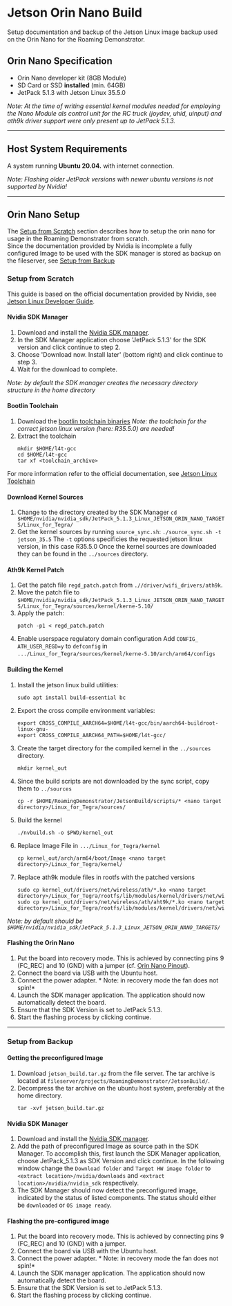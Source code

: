 # Jetson Orin Nano Build
Setup documentation and backup of the Jetson Linux image backup used on the Orin Nano for the Roaming Demonstrator.

## Orin Nano Specification
- Orin Nano developer kit (8GB Module)
- SD Card or SSD **installed** (min. 64GB)
- JetPack 5.1.3 with Jetson Linux 35.5.0

*Note: At the time of writing essential kernel modules needed for employing the Nano Module als control unit for the RC truck (joydev, uhid, uinput) and ath9k driver support were only present up to JetPack 5.1.3.*

---

## Host System Requirements 
A system running **Ubuntu 20.04.** with internet connection.

*Note: Flashing older JetPack versions with newer ubuntu versions is not supported by Nvidia!*

---

## Orin Nano Setup
The [Setup from Scratch](###setup-from-scratch) section describes how to setup the orin nano for usage in the Roaming Demonstrator from scratch.  
Since the documentation provided by Nvidia is incomplete a fully configured Image to be used with the SDK manager is stored as backup on the fileserver, see [Setup from Backup](###setup-from-backup)

### Setup from Scratch
This guide is based on the official documentation provided by Nvidia, see [Jetson Linux Developer Guide](https://docs.nvidia.com/jetson/archives/r35.5.0/DeveloperGuide/index.html).

#### Nvidia SDK Manager
1. Download and install the [Nvidia SDK manager](https://developer.nvidia.com/sdk-manager).
2. In the SDK Manager application choose 'JetPack 5.1.3' for the SDK version and click continue to step 2.
3. Choose 'Download now. Install later' (bottom right) and click continue to step 3.
4. Wait for the download to complete.

*Note: by default the SDK manager creates the necessary directory structure in the home directory*


#### Bootlin Toolchain
1. Download the [bootlin toolchain binaries](https://developer.nvidia.com/embedded/jetson-linux-r3550)
   *Note: the toolchain for the correct jetson linux version (here: R35.5.0) are needed!*
2. Extract the toolchain
    ```
    mkdir $HOME/l4t-gcc
    cd $HOME/l4t-gcc
    tar xf <toolchain_archive>
    ```
For more information refer to the official documentation, see [Jetson Linux Toolchain](https://docs.nvidia.com/jetson/archives/r35.5.0/DeveloperGuide/AT/JetsonLinuxToolchain.html#at-jetsonlinuxtoolchain)

#### Download Kernel Sources
1. Change to the directory created by the SDK Manager
    ```cd $HOME/nvidia/nvidia_sdk/JetPack_5.1.3_Linux_JETSON_ORIN_NANO_TARGETS/Linux_for_Tegra/```
2. Get the kernel sources by running `source_sync.sh`:
    ```./source_sync.sh -t jetson_35.5```
    The `-t` options specificies the requested jetson linux version, in this case R35.5.0
    Once the kernel sources are downloaded they can be found in the `../sources` directory.

#### Ath9k Kernel Patch
1. Get the patch file `regd_patch.patch` from `.//driver/wifi_drivers/ath9k`.
2. Move the patch file to `$HOME/nvidia/nvidia_sdk/JetPack_5.1.3_Linux_JETSON_ORIN_NANO_TARGETS/Linux_for_Tegra/sources/kernel/kerne-5.10/`
3. Apply the patch:
    ```
    patch -p1 < regd_patch.patch
    ```
4. Enable userspace regulatory domain configuration
   Add `CONFIG_ ATH_USER_REGD=y` to `defconfig` in `.../Linux_for_Tegra/sources/kernel/kerne-5.10/arch/arm64/configs`

#### Building the Kernel
1. Install the jetson linux build utilities:
   ```
   sudo apt install build-essential bc
   ```
2. Export the cross compile environment variables:
   ```
   export CROSS_COMPILE_AARCH64=$HOME/l4t-gcc/bin/aarch64-buildroot-linux-gnu-
   export CROSS_COMPILE_AARCH64_PATH=$HOME/l4t-gcc/
   ``` 
3. Create the target directory for the compiled kernel in the `../sources` directory.
   ```
   mkdir kernel_out
   ```
4. Since the build scripts are not downloaded by the sync script, copy them to `../sources`
   ```
   cp -r $HOME/RoamingDemonstrator/JetsonBuild/scripts/* <nano target directory>/Linux_for_Tegra/sources/
   ```
5. Build the kernel
    ```
    ./nvbuild.sh -o $PWD/kernel_out
    ```
6. Replace Image File in `.../Linux_for_Tegra/kernel`
   ```
   cp kernel_out/arch/arm64/boot/Image <nano target directory>/Linux_for_Tegra/kernel/
   ```
7. Replace ath9k module files in rootfs with the patched versions
   ```
   sudo cp kernel_out/drivers/net/wireless/ath/*.ko <nano target directory>/Linux_for_Tegra/rootfs/lib/modules/kernel/drivers/net/wireless/ath/
   sudo cp kernel_out/drivers/net/wireless/ath/aht9k/*.ko <nano target directory>/Linux_for_Tegra/rootfs/lib/modules/kernel/drivers/net/wireless/ath/ath9k/
   ```

*Note: by default <nano target directory> should be `$HOME/nvidia/nvidia_sdk/JetPack_5.1.3_Linux_JETSON_ORIN_NANO_TARGETS/`*

#### Flashing the Orin Nano

1. Put the board into recovery mode. This is achieved by connecting pins 9 (FC_REC) and 10 (GND) with a jumper (cf. [Orin Nano Pinout](https://jetsonhacks.com/nvidia-jetson-orin-nano-gpio-header-pinout/)).
2. Connect the board via USB with the Ubuntu host.
3. Connect the power adapter. * Note: in recovery mode the fan does not spin!*
4. Launch the SDK manager application. The application should now automatically detect the board.
5. Ensure that the SDK Version is set to JetPack 5.1.3.
6. Start the flashing process by clicking continue.

---

###  Setup from Backup

#### Getting the preconfigured Image
1. Download `jetson_build.tar.gz` from the file server. The tar archive is located at `fileserver/projects/RoamingDemonstrator/JetsonBuild/`.
2. Decompress the tar archive on the ubuntu host system, preferably at the home directory.
   ```
   tar -xvf jetson_build.tar.gz
   ```
#### Nvidia SDK Manager
1. Download and install the [Nvidia SDK manager](https://developer.nvidia.com/sdk-manager).
2. Add the path of preconfigured Image as source path in the SDK Manager. 
   To accomplish this, first launch the SDK Manager application, choose JetPack_5.1.3 as SDK Version and click continue. 
   In the following window change the `Download folder` and `Target HW image folder` to `<extract location>/nvidia/downloads` and `<extract location>/nvidia/nvidia_sdk` respectively. 
3. The SDK Manager should now detect the preconfigured image, indicated by the status of listed components. The status should either be `downloaded` or `OS image ready`.

#### Flashing the pre-configured image
1. Put the board into recovery mode. This is achieved by connecting pins 9 (FC_REC) and 10 (GND) with a jumper.
2. Connect the board via USB with the Ubuntu host.
3. Connect the power adapter. * Note: in recovery mode the fan does not spin!*
4. Launch the SDK manager application. The application should now automatically detect the board.
5. Ensure that the SDK Version is set to JetPack 5.1.3.
6. Start the flashing process by clicking continue.